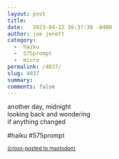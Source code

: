 ```yaml
---
layout: post
title:  
date:   2023-04-22 16:37:36 -0400
author: joe jenett
category:
  -  haiku
  -  575prompt
  -  micro
permalink: /4037/
slug: 4037
summary: 
comments: false
---
```

another day, midnight<br>
looking back and wondering<br>
if anything changed

#haiku #575prompt

<a href="https://brid.gy/publish/mastodon"><small>(cross-posted to mastodon)</small></a>